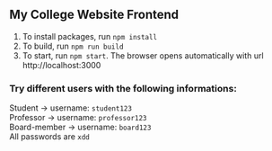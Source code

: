 ## My College Website Frontend

1. To install packages, run `npm install`
2. To build, run `npm run build`
3. To start, run `npm start`. The browser opens automatically with url http://localhost:3000

### Try different users with the following informations:

Student -> username: `student123`\
Professor -> username: `professor123`\
Board-member -> username: `board123`\
All passwords are `xdd`
